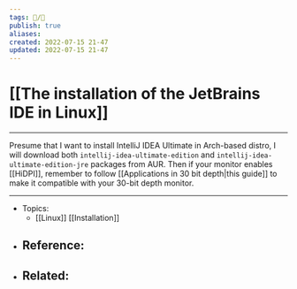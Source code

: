 ```yaml
---
tags: 📝️/🌱️
publish: true
aliases: 
created: 2022-07-15 21-47
updated: 2022-07-15 21-47
---
```


# [[The installation of the JetBrains IDE in Linux]]

---

Presume that I want to install IntelliJ IDEA Ultimate in Arch-based distro, I will download both  `intellij-idea-ultimate-edition` and `intellij-idea-ultimate-edition-jre` packages from AUR. Then if your monitor enables [[HiDPI]], remember to follow [[Applications in 30 bit depth|this guide]] to make it compatible with your 30-bit depth monitor. 

---

- Topics: 
	- [[Linux]] [[Installation]]
- Reference:
	- 
- Related:
	- 
